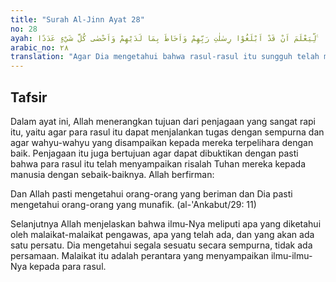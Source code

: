 ```yaml
---
title: "Surah Al-Jinn Ayat 28"
no: 28
ayah: لِّيَعْلَمَ اَنْ قَدْ اَبْلَغُوْا رِسٰلٰتِ رَبِّهِمْ وَاَحَاطَ بِمَا لَدَيْهِمْ وَاَحْصٰى كُلَّ شَيْءٍ عَدَدًا ࣖ
arabic_no: ٢٨
translation: "Agar Dia mengetahui bahwa rasul-rasul itu sungguh telah menyampaikan risalah Tuhannya, sedang (ilmu-Nya) meliputi apa yang ada pada mereka, dan Dia menghitung segala sesuatu satu persatu. "
---
```


## Tafsir

Dalam ayat ini, Allah menerangkan tujuan dari penjagaan yang sangat rapi itu, yaitu agar para rasul itu dapat menjalankan tugas dengan sempurna dan agar wahyu-wahyu yang disampaikan kepada mereka terpelihara dengan baik. Penjagaan itu juga bertujuan agar dapat dibuktikan dengan pasti bahwa para rasul itu telah menyampaikan risalah Tuhan mereka kepada manusia dengan sebaik-baiknya. Allah berfirman:

Dan Allah pasti mengetahui orang-orang yang beriman dan Dia pasti mengetahui orang-orang yang munafik. (al-'Ankabut/29: 11)

Selanjutnya Allah menjelaskan bahwa ilmu-Nya meliputi apa yang diketahui oleh malaikat-malaikat pengawas, apa yang telah ada, dan yang akan ada satu persatu. Dia mengetahui segala sesuatu secara sempurna, tidak ada persamaan. Malaikat itu adalah perantara yang menyampaikan ilmu-ilmu-Nya kepada para rasul.